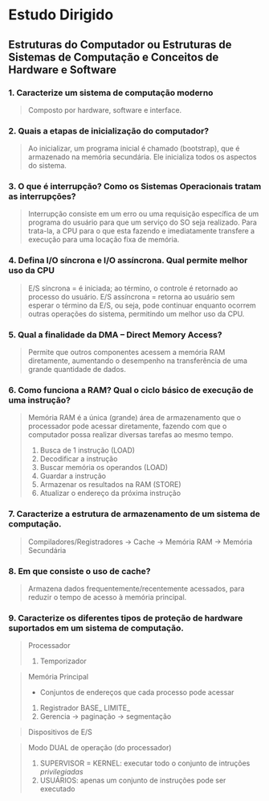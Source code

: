 <h1>Estudo Dirigido</h1>
<h2>Estruturas do Computador ou Estruturas de Sistemas de Computação e Conceitos de Hardware e Software</h2>

<h3>1. Caracterize um sistema de computação moderno</h3>

> Composto por hardware, software e interface.

<h3>2. Quais a etapas de inicialização do computador?</h3>

> Ao inicializar, um programa inicial é chamado (bootstrap), que é armazenado na memória secundária. Ele inicializa todos os aspectos do sistema.

<h3>3. O que é interrupção? Como os Sistemas Operacionais tratam as interrupções?</h3>

> Interrupção consiste em um erro ou uma requisição específica de um programa do usuário para que um serviço do SO seja realizado. Para trata-la, a CPU para o que esta fazendo e imediatamente transfere a execução para uma locação fixa de memória.

<h3>4. Defina I/O síncrona e I/O assíncrona. Qual permite melhor uso da CPU</h3>

> E/S síncrona = é iniciada; ao término, o controle é retornado ao processo do usuário.
> E/S assíncrona = retorna ao usuário sem esperar o término da E/S, ou seja, pode continuar enquanto ocorrem outras operações do sistema, permitindo um melhor uso da CPU.

<h3>5. Qual a finalidade da DMA – Direct Memory Access? </h3>

> Permite que outros componentes acessem a memória RAM diretamente, aumentando o desempenho na transferência de uma grande quantidade de dados.

<h3>6. Como funciona a RAM? Qual o ciclo básico de execução de uma instrução? </h3>

> Memória RAM é a única (grande) área de armazenamento que o processador pode acessar diretamente, fazendo com que o computador possa realizar diversas tarefas ao mesmo tempo.
> 1. Busca de 1 instrução (LOAD)
> 2. Decodificar a instrução
> 3. Buscar memória os operandos (LOAD)
> 4. Guardar a instrução
> 5. Armazenar os resultados na RAM (STORE)
> 6. Atualizar o endereço da próxima instrução

<h3>7. Caracterize a estrutura de armazenamento de um sistema de computação.</h3>

> Compiladores/Registradores -> Cache -> Memória RAM -> Memória Secundária

<h3>8. Em que consiste o uso de cache?</h3>

> Armazena dados frequentemente/recentemente acessados, para reduzir o tempo de acesso à memória principal.

<h3>9. Caracterize os diferentes tipos de proteção de hardware suportados em um sistema de computação.</h3>

> Processador
> 1. Temporizador

> Memória Principal
> - Conjuntos de endereços que cada processo pode acessar
>  1. Registrador BASE_ LIMITE_
>  2. Gerencia -> paginação -> segmentação

> Dispositivos de E/S

> Modo DUAL de operação (do processador)
> 1. SUPERVISOR = KERNEL: executar todo o conjunto de intruções *privilegiadas*
> 2. USUÁRIOS: apenas um conjunto de instruções pode ser executado
